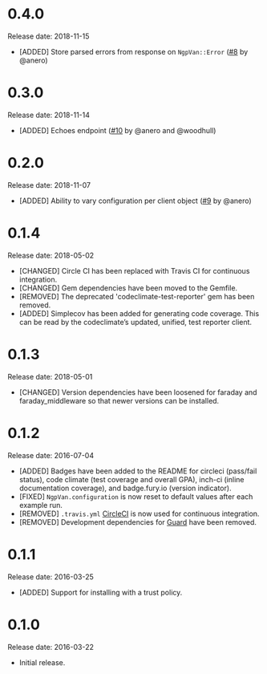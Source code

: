 # 0.4.0

Release date: 2018-11-15

- [ADDED] Store parsed errors from response on `NgpVan::Error` ([#8](https://github.com/christopherstyles/ngp_van/pull/8) by @anero)

# 0.3.0

Release date: 2018-11-14

- [ADDED] Echoes endpoint ([#10](https://github.com/christopherstyles/ngp_van/pull/10) by @anero and @woodhull)

# 0.2.0

Release date: 2018-11-07

- [ADDED] Ability to vary configuration per client object ([#9](https://github.com/christopherstyles/ngp_van/pull/9) by @anero)

# 0.1.4

Release date: 2018-05-02

- [CHANGED] Circle CI has been replaced with Travis CI for continuous integration.
- [CHANGED] Gem dependencies have been moved to the Gemfile.
- [REMOVED] The deprecated 'codeclimate-test-reporter' gem has been removed.
- [ADDED] Simplecov has been added for generating code coverage. This can be read by the codeclimate’s updated, unified, test reporter client.

# 0.1.3

Release date: 2018-05-01

- [CHANGED] Version dependencies have been loosened for faraday and faraday_middleware so that newer versions can be installed.

# 0.1.2

Release date: 2016-07-04

- [ADDED] Badges have been added to the README for circleci (pass/fail status), code climate (test coverage and overall GPA), inch-ci (inline documentation coverage), and badge.fury.io (version indicator).
- [FIXED] `NgpVan.configuration` is now reset to default values after each example run.
- [REMOVED] `.travis.yml` [CircleCI](circleci.com) is now used for continuous integration.
- [REMOVED] Development dependencies for [Guard](https://github.com/guard/guard) have been removed.

# 0.1.1

Release date: 2016-03-25

- [ADDED] Support for installing with a trust policy.

# 0.1.0

Release date: 2016-03-22

- Initial release.
